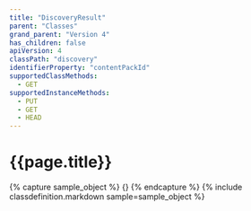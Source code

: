 ```yaml
---
title: "DiscoveryResult"
parent: "Classes"
grand_parent: "Version 4"
has_children: false
apiVersion: 4
classPath: "discovery"
identifierProperty: "contentPackId"
supportedClassMethods:
  - GET
supportedInstanceMethods:
  - PUT
  - GET
  - HEAD
---
```

# {{page.title}}

{% capture sample_object %}
{}
{% endcapture %}
{% include classdefinition.markdown sample=sample_object %}